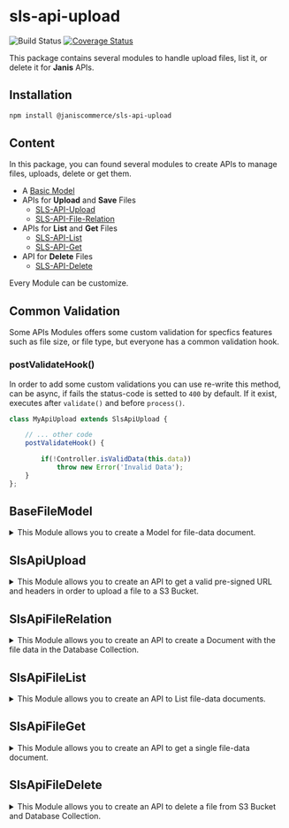 # sls-api-upload

![Build Status](https://github.com/janis-commerce/sls-api-upload/workflows/Build%20Status/badge.svg)
[![Coverage Status](https://coveralls.io/repos/github/janis-commerce/sls-api-upload/badge.svg?branch=master)](https://coveralls.io/github/janis-commerce/sls-api-upload?branch=master)

This package contains several modules to handle upload files, list it, or delete it for **Janis** APIs.

## Installation
```sh
npm install @janiscommerce/sls-api-upload
```

## Content

In this package, you can found several modules to create APIs to manage files, uploads, delete or get them.

* A [Basic Model](#BaseFileModel)
* APIs for **Upload** and **Save** Files
	* [SLS-API-Upload](#SlsApiUpload)
	* [SLS-API-File-Relation](#SlsApiFileRelation)
* APIs for **List** and **Get** Files
	* [SLS-API-List](#SlsApiFileList)
	* [SLS-API-Get](#SlsApiFileGet)
* API for **Delete** Files
	* [SLS-API-Delete](#SlsApiFileDelete)

Every Module can be customize.

## Common Validation

Some APIs Modules offers some custom validation for specfics features such as file size, or file type, but everyone has a common validation hook.

### postValidateHook()

In order to add some custom validations you can use re-write this method, can be async, if fails the status-code is setted to `400` by default. If it exist, executes after `validate()` and before `process()`.

```js
class MyApiUpload extends SlsApiUpload {

	// ... other code
	postValidateHook() {

		if(!Controller.isValidData(this.data))
			throw new Error('Invalid Data');
	}
};
```

## BaseFileModel

<details>
	<summary>This Module allows you to create a Model for file-data document.</summary>

> This Class extends from [@janiscommerce/model](https://www.npmjs.com/package/@janiscommerce/model)

### Model Example

```js
'use strict';

const { BaseFileModel } = require('@janiscommerce/sls-api-upload');

class FileModel extends BaseFileModel {

	static get table() {
		return 'your_table_files';
	}

	static get fields() {
		return {
			...super.fields,
			productId: true
		};
	}
}
```

### Getters

The following getters can be used to customize and validate your BaseFileModel.

#### static get table()

*Optional*

*Default*: `"files"`

This is used to indicate the name of the files table/collection

```js
static get table() {
	return 'your_table_files';
}
```

#### static get fields()

*Optional*

*Default*:

```js
{
	id: true,
	path: true,
	size: true,
	name: true,
	type: true,
	dateCreated: true
}
```

This is used to indicate the fields of the files table/collection

```js
static get fields() {
	return {
		...super.fields,
		productId: true
	};
}
```

</details>


## SlsApiUpload

<details>
	<summary>This Module allows you to create an API to get a valid pre-signed URL and headers in order to upload a file to a S3 Bucket.</summary>

> This Class extends from [@janiscommerce/api](https://www.npmjs.com/package/@janiscommerce/api)

### API Example

```js
// in src/api/item/file-upload/list.js
'use strict';

const { SlsApiUpload } = require('@janiscommerce/sls-api-upload');

module.exports = class MyApiUpload extends SlsApiUpload {
	get bucket() {
		return 'bucket-name';
	}

	get path() {
		return 'files/';
	}

	get availableTypes() {
		return ['application/pdf']
	}

	get expiration() {
		return 300;
	}

	get sizeRange() {
		return [1, 1024 * 1024 * 5]; // 1byte - 5mb
	}
};

```

### Request Example

```js
{
	fileName: 'my-file.jpg'
}
```

### Response Example

```js
{
	url: 'https://s3.amazonaws.com/bucket-name',
	fields: {
		'Content-Type': 'image/jpg',
		key: 'files/06311e0c-6f32-4a13-93e4-c89a7765e571.jpg',
		bucket: 'bucket-name',
		'X-Amz-Algorithm': 'AWS4-HMAC-SHA256',
		'X-Amz-Credential': 'AAAAAAA99BB0BOCCCCCC/10000000/us-east-2/s3/aws4_request',
		'X-Amz-Date': '20200406T185857Z',
		Policy: 'eyJleHBpcmF0aW9uIjoiMjAyMC0wNC0wNlQxODo1OTo1N1oiLCJjb25kaXRpb25zIjpbWyJjb250ZW5=',
		'X-Amz-Signature': '4e99b9e991df4aa4370e88aa3390000d1a543527fcc1cdb6583b193aed00bf00'
	}
}
```

When you get this response you can use it to make the request with the file.

### Getters

The following getters can be used to customize and validate your `SlsApiUpload`.


#### get bucket()

*Required*

This is used to indicate the bucket where the file should be saved

```js
get bucket() {
	return 'bucket-name';
}
```

#### get path()

*Optional*

*Default*: `""`

This is used to indicate the path where the file should be saved

```js
get path() {
	return 'files/pdf/';
}
```

#### get availableTypes()

*Optional*

*Default*: `[]`

This is used to indicate the accepted file types to be uploaded. If you not define them, all types will be valid. Example:

```js
get availableTypes() {
	return ['image/jpg', 'image/jpeg', 'image/png']
}
```

#### get expiration()

*Optional*

*Default*: `60`

This is used to indicate the expiration time in seconds of the generated URL

```js
get expiration() {
	return 120;
}
```

#### get sizeRange()

*Optional*

*Default*: `[1,10485760] // 1B to 10MB`

This is used to indicate the valid file size range to be uploaded

```js
get sizeRange() {
	return [1, 20 * 1024 * 1024]; // 1byte - 20mb
}
```

### Hooks

This module has only one Hook:

* [postValidateHook](#Common-Validation)

</details>

## SlsApiFileRelation

<details>
	<summary>This Module allows you to create an API to create a Document with the file data in the Database Collection.</summary>

> This Class extends from [@janiscommerce/api](https://www.npmjs.com/package/@janiscommerce/api)

**IMPORTANT**, this API must be requested after making the upload to S3 Bucket.

### API Example

```js
// in src/api/item/file-upload/post.js
'use strict';

const { SlsApiFileRelation } = require('@janiscommerce/sls-api-upload');
const FileModel = require('../models/your-file-model');

class MyApiRelation extends SlsApiFileRelation {

	get bucket() {
		return 'bucket-name';
	}

	get model() {
		return FileModel;
	}

	get entityIdField() {
		return 'productId';
	}
}
```

### Request Data

This API has the following required request data:

- **filename**: (string) The name and extension of the file.
- **filesSource**: (string) The full key of the file stored in S3.

#### Request data example

```json
{
	"fileName": "front-image.png",
	"fileSource": "files/images/1f368ddd-97b6-4076-ba63-9e0a71273aac.png"
}
```

### Response

This API response with status-code `201` and `id` if success to Save the file data Document.

```json
// status-code 201
{
	"id": "5e866d89fc33220011108188"
}
```

### Getters

The following getters can be used to customize and validate your API:

#### get bucket()

*Required*

This is used to indicate the bucket where the file was saved

```js
get bucket() {
	return 'bucket-name';
}
```

#### get model()

*Required*

This is used to indicate the Model class that should be used to save the file relationship

```js
const FileModel = require('../models/your-file-model');

get model() {
	return FileModel;
}
```

#### get entityIdField()

*Required*

This is used to indicate the field name where the related entity ID should be saved

```js
	...
	get entityIdField() {
		return 'productId';
	}
	...
```

#### get customFieldsStruct()

*Optional*

This is used to indicate more fields to be validated from the request and saved with the relationship.

```js
get customFieldsStruct() {
	return {
		myRelationshipCustomField: 'string',
		myOptionalRelationshipCustomField: 'string?'
	};
}
```

Request data example;

```json
{
	"fileName": "image.png",
	"fileSource": "files/images/1f368ddd-97b6-4076-ba63-9e0a71273aac.png",
	"myRelationshipCustomField": "theValue"
}
```

### Hooks

This module has 2 Hooks:

* [postValidateHook](#Common-Validation)
* postSaveHook

#### postSaveHook(id, dataFormatted)

This hooks is async and execute after save the document. You can used it to emit an Event, invoke a Lambda function, create an extra Log, make a Request or whatever you need to the do after save.

```js
 postSaveHook(id, itemFormatted) {
	return Invoker.call('ItemNotify', { id, ...itemFormatted});
}
```

### Format

The object is created with the following fields:

* `name`: the filename, example: `front-image.png`
* `path`: the relative path in S3 Bucket, example `files/images/1f368ddd-97b6-4076-ba63-9e0a71273aac.png`
* `mimeType`: the file full type, example: `ìmage/png`
* `type`: the simplified type, example `image`
* `size`: the file size in Bytes, example: `1000`

But if you have more fields, or you can add any others, you can use a custom Format method

#### format(extraFileData)

It's async and received the extra file data (if you added `customFieldsStruct`).

```js
format({ myRelationshipCustomField, myOptionalRelationshipCustomField }) {
	return {
		relations: {
			default: myRelationshipCustomField,
			optional: myOptionalRelationshipCustomField
		},
		lucky: Math.random() * 1000
	};
}
```

And final document saved in database would be:

```js
{
	path: 'files/images/1f368ddd-97b6-4076-ba63-9e0a71273aac.png',
	name: 'front-image.png',
	mimeType: 'image/png',
	type: 'image',
	size: 10000,
	relations: {
		default: 'stuff',
		optional: 'accesory'
	},
	lucky: 667
}
```

</details>

## SlsApiFileList

<details>
	<summary>This Module allows you to create an API to List file-data documents.</summary>

> This API extends from [@janiscommerce/api-list](https://www.npmjs.com/package/@janiscommerce/api-list)

### API Example

```js
// in src/api/item/file/list.js
'use strict';

const { SlsApiFileDelete } = require('@janiscommerce/sls-api-upload');

class MyApiList extends SlsApiFileList {}

```

In this example, the List API only can
* **sort** and **filter** by
	* `id` : file-data document internal ID
	* `name` : filename
	* `dateCreated` : *strict mode* only search by exact Date

Also, every file-data document will NOT have a URL to use it for show it, download it, etc..

### Custom Sorting and Filtering

If you need more fields to sort or filter exist 2 *optionals* getters.

#### get customSortableFields()

To add more fields to be sortable. Must return an *Array* of *Strings*

```js
get customSortableFields() {
	return ['type', 'order'];
}
```

#### get customAvailableFilters()

To add more fields to be sortable. Must return an *Array* of *Strings* or *Object*, see more in [@janiscommerce/api-list filters](https://www.npmjs.com/package/@janiscommerce/api-list#get-availablefilters).

```js
get customAvailableFilters() {
	return [
		'type',
		{
			name: 'order',
			valueMapper: Number
		}
	];
}
```

### Adding the URL

If you want the file-data documents have an URL, for example because are images an you wanted to show them, you can added by changing this getter and adding an S3 bucket.

#### get shouldAddUrl()

Only must return a truthy value, by *default* is `false`. If the bucket is not setted will fails with status-code `400`.

```js
get shouldAddUrl() {
	return true;
}
```

#### get bucket()

This is used to indicate the bucket where the file must be found.

```js
get bucket() {
	return 'bucket-name';
}
```

### Format

You can format each file-data document and/or the file's URL.

#### formatFileData(fileData)

To format the file data except file-path

```js
formatFileData({ order, ...fileData }) {
	return {
		...fileData,
		order: `#${order}`
	};
}
```

#### formatUrl(path)

By *default* it returns an URL signed to have access to S3 Bucket, which is add to `url` field.

But if you wanted to changed this behaviour you can overwrigth it.

```js
formatUrl(path) {
	return `${this.bucket}/public/${path}`;
}
```

### Hooks

This module has only one Hook:

* [postValidateHook](#Common-Validation)

</details>

## SlsApiFileGet

<details>
	<summary>This Module allows you to create an API to get a single file-data document.</summary>

> This API extends from [@janiscommerce/api-get](https://www.npmjs.com/package/@janiscommerce/api-get)

### API Example

```js
'use strict';

const { SlsApiFileGet } = require('@janiscommerce/sls-api-upload');

class MyApiGet extends SlsApiFileGet {

	get bucket() {
		return 'bucket-name';
	}
}
```

### URL field

This API module always return the file-data document with the `url` field, so you must defined a S3 Bucket, otherwise it fails with status-code `400`.

### get bucket()

*Required*

This is used to indicate the bucket where the file can be found.

```js
get bucket() {
	return 'bucket-name';
}
```

### Format

The File-Document can be formatted in the same way as in the [SLS-API-List](#SlsApiFileList) using
* [formatFileData](#formatFileData(fileData))
* [formatUrl](formatUrl(path))

### Hooks

This module has only one Hook:

* [postValidateHook](#Common-Validation)

</details>

## SlsApiFileDelete

<details>
	<summary>This Module allows you to create an API to delete a file from S3 Bucket and Database Collection.</summary>

> This Class extends from [@janiscommerce/api](https://www.npmjs.com/package/@janiscommerce/api)

### API Example

```js
// in src/api/item/file/delete.js
'use strict';

const { SlsApiFileDelete } = require('@janiscommerce/sls-api-upload');
const FileModel = require('../models/your-file-model');

class MyApiDelete extends SlsApiFileDelete {

	get bucket() {
		return 'bucket-name';
	}

	get model() {
		return FileModel;
	}

	get entityIdField() {
		return 'productId';
	}
}
```

### Getters

The following getters can be used to customize and validate your SlsApiFileDelete.

#### get bucket()

*Required*

This is used to indicate the bucket where the file is.

```js
get bucket() {
	return 'bucket-name';
}
```
#### get model()

*Required*

This is used to indicate the Model class that should be used to remove the file relationship

```js
const FileModel = require('../models/your-file-model');

get model() {
	return FileModel;
}
```

#### get entityIdField()

*Required*

This is used to indicate the field name where the related entity ID was saved

```js
get entityIdField() {
	return 'productId';
}
```

### Hooks

This module has two Hooks:

* [postValidateHook](#Common-Validation)
* postDeleteHook

#### postDeleteHook(itemDeleted)

This hooks is async and execute after delete the document from S3 Bucket. You can used it to emit an Event, invoke a Lambda function, create an extra Log, make a Request or whatever you need to the do after delete it.

```js
 postDeleteHook(itemDeleted) {

	return EventEmitter.emit({
		entity: 'item',
		event: 'deleted',
		client: this.session.clientCode,
		id: itemDeleted.id
	});
}
```

</details>
